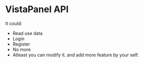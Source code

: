 # VistaPanel API
It could:
- Read use data
- Login
- Register
- No more
- Atleast you can modify it. and add more feature by your self.
